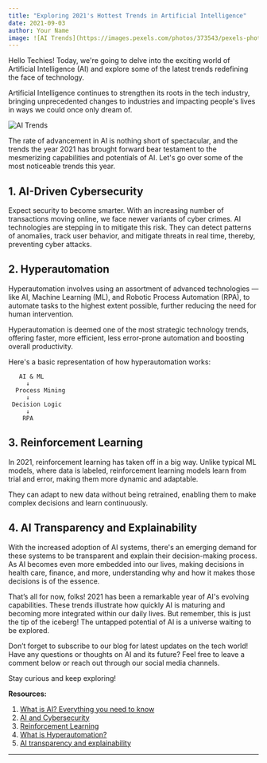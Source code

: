 ```yaml
---
title: "Exploring 2021's Hottest Trends in Artificial Intelligence"
date: 2021-09-03
author: Your Name
image: ![AI Trends](https://images.pexels.com/photos/373543/pexels-photo-373543.jpeg?auto=compress&cs=tinysrgb&dpr=2&h=650&w=940)
---
```


Hello Techies! Today, we're going to delve into the exciting world of Artificial Intelligence (AI) and explore some of the latest trends redefining the face of technology.

Artificial Intelligence continues to strengthen its roots in the tech industry, bringing unprecedented changes to industries and impacting people's lives in ways we could once only dream of.

![AI Trends](https://images.pexels.com/photos/373543/pexels-photo-373543.jpeg?auto=compress&cs=tinysrgb&dpr=2&h=650&w=940)

The rate of advancement in AI is nothing short of spectacular, and the trends the year 2021 has brought forward bear testament to the mesmerizing capabilities and potentials of AI. Let's go over some of the most noticeable trends this year.

## 1. AI-Driven Cybersecurity

Expect security to become smarter. With an increasing number of transactions moving online, we face newer variants of cyber crimes. AI technologies are stepping in to mitigate this risk. They can detect patterns of anomalies, track user behavior, and mitigate threats in real time, thereby, preventing cyber attacks.

## 2. Hyperautomation

Hyperautomation involves using an assortment of advanced technologies — like AI, Machine Learning (ML), and Robotic Process Automation (RPA), to automate tasks to the highest extent possible, further reducing the need for human intervention.

Hyperautomation is deemed one of the most strategic technology trends, offering faster, more efficient, less error-prone automation and boosting overall productivity.

Here's a basic representation of how hyperautomation works:

```
   AI & ML
     ↓
  Process Mining
     ↓
 Decision Logic
     ↓
    RPA
```

## 3. Reinforcement Learning

In 2021, reinforcement learning has taken off in a big way. Unlike typical ML models, where data is labeled, reinforcement learning models learn from trial and error, making them more dynamic and adaptable.

They can adapt to new data without being retrained, enabling them to make complex decisions and learn continuously.

## 4. AI Transparency and Explainability

With the increased adoption of AI systems, there's an emerging demand for these systems to be transparent and explain their decision-making process. As AI becomes even more embedded into our lives, making decisions in health care, finance, and more, understanding why and how it makes those decisions is of the essence.

That’s all for now, folks! 2021 has been a remarkable year of AI's evolving capabilities. These trends illustrate how quickly AI is maturing and becoming more integrated within our daily lives. But remember, this is just the tip of the iceberg! The untapped potential of AI is a universe waiting to be explored.

Don’t forget to subscribe to our blog for latest updates on the tech world! Have any questions or thoughts on AI and its future? Feel free to leave a comment below or reach out through our social media channels.

Stay curious and keep exploring!

**Resources:** 
1. [What is AI? Everything you need to know](https://www.zdnet.com/article/what-is-ai-everything-you-need-to-know-about-artificial-intelligence/)
2. [AI and Cybersecurity](https://cybersecurityventures.com/artificial-intelligence-cybersecurity-market/)
3. [Reinforcement Learning](https://en.wikipedia.org/wiki/Reinforcement_learning)
4. [What is Hyperautomation?](https://www.gartner.com/en/information-technology/glossary/hyperautomation)
5. [AI transparency and explainability](https://towardsdatascience.com/explainable-artificial-intelligence-the-next-big-thing-in-ai-1a8690e4b1cf)

---

